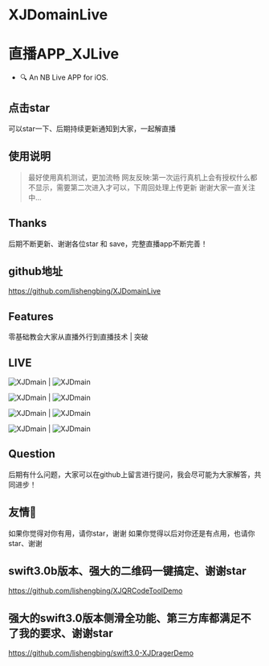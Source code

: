 # XJDomainLive
# 直播APP_XJLive
- 🔍 An NB Live APP for iOS.

## 点击star
可以star一下、后期持续更新通知到大家，一起解直播


## 使用说明
>最好使用真机测试，更加流畅
>网友反映:第一次运行真机上会有授权什么都不显示，需要第二次进入才可以，下周回处理上传更新
>谢谢大家一直关注中...



## Thanks
后期不断更新、谢谢各位star 和 save，完整直播app不断完善！

## github地址
https://github.com/lishengbing/XJDomainLive

## Features
零基础教会大家从直播外行到直播技术 | 突破


## LIVE
![XJDmain](https://github.com/lishengbing/XJDomainLive/blob/master/XJDomainLive/XJDomainLive/Classes/Resource/c1.gif) | ![XJDmain](https://github.com/lishengbing/XJDomainLive/blob/master/XJDomainLive/XJDomainLive/Classes/Resource/c2.gif) 

![XJDmain](https://github.com/lishengbing/XJDomainLive/blob/master/XJDomainLive/XJDomainLive/Classes/Resource/c3.gif) | ![XJDmain](https://github.com/lishengbing/XJDomainLive/blob/master/XJDomainLive/XJDomainLive/Classes/Resource/b5.gif)

![XJDmain](https://github.com/lishengbing/XJDomainLive/blob/master/XJDomainLive/XJDomainLive/Classes/Resource/b4.gif) | ![XJDmain](https://github.com/lishengbing/XJDomainLive/blob/master/XJDomainLive/XJDomainLive/Classes/Resource/b3.gif)

![XJDmain](https://github.com/lishengbing/XJDomainLive/blob/master/XJDomainLive/XJDomainLive/Classes/Resource/b2.gif) | ![XJDmain](https://github.com/lishengbing/XJDomainLive/blob/master/XJDomainLive/XJDomainLive/Classes/Resource/b1.gif)


## Question
后期有什么问题，大家可以在github上留言进行提问，我会尽可能为大家解答，共同进步！

## 友情🔗
如果你觉得对你有用，请你star，谢谢
如果你觉得以后对你还是有点用，也请你star、谢谢

## swift3.0b版本、强大的二维码一键搞定、谢谢star
https://github.com/lishengbing/XJQRCodeToolDemo

## 强大的swift3.0版本侧滑全功能、第三方库都满足不了我的要求、谢谢star
https://github.com/lishengbing/swift3.0-XJDragerDemo



